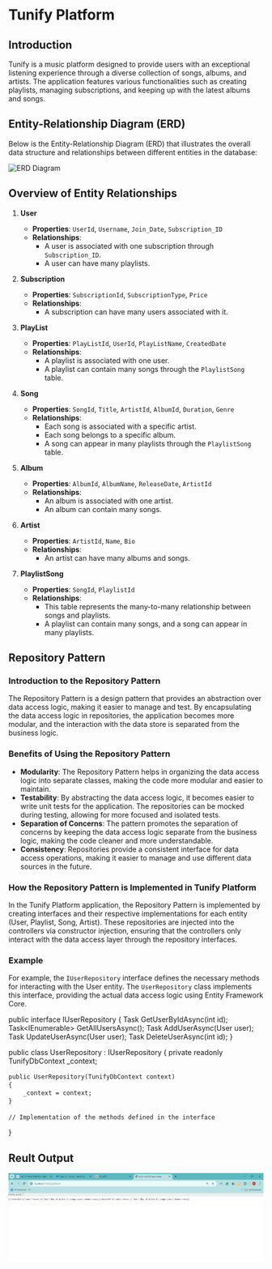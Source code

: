 # Tunify Platform

## Introduction

Tunify is a music platform designed to provide users with an exceptional listening experience through a diverse collection of songs, albums, and artists. The application features various functionalities such as creating playlists, managing subscriptions, and keeping up with the latest albums and songs.

## Entity-Relationship Diagram (ERD)

Below is the Entity-Relationship Diagram (ERD) that illustrates the overall data structure and relationships between different entities in the database:

![ERD Diagram](path/to/your/ERD-diagram.png)

## Overview of Entity Relationships

1. **User**
   - **Properties**: `UserId`, `Username`, `Join_Date`, `Subscription_ID`
   - **Relationships**:
     - A user is associated with one subscription through `Subscription_ID`.
     - A user can have many playlists.

2. **Subscription**
   - **Properties**: `SubscriptionId`, `SubscriptionType`, `Price`
   - **Relationships**:
     - A subscription can have many users associated with it.

3. **PlayList**
   - **Properties**: `PlayListId`, `UserId`, `PlayListName`, `CreatedDate`
   - **Relationships**:
     - A playlist is associated with one user.
     - A playlist can contain many songs through the `PlaylistSong` table.

4. **Song**
   - **Properties**: `SongId`, `Title`, `ArtistId`, `AlbumId`, `Duration`, `Genre`
   - **Relationships**:
     - Each song is associated with a specific artist.
     - Each song belongs to a specific album.
     - A song can appear in many playlists through the `PlaylistSong` table.

5. **Album**
   - **Properties**: `AlbumId`, `AlbumName`, `ReleaseDate`, `ArtistId`
   - **Relationships**:
     - An album is associated with one artist.
     - An album can contain many songs.

6. **Artist**
   - **Properties**: `ArtistId`, `Name`, `Bio`
   - **Relationships**:
     - An artist can have many albums and songs.

7. **PlaylistSong**
   - **Properties**: `SongId`, `PlaylistId`
   - **Relationships**:
     - This table represents the many-to-many relationship between songs and playlists.
     - A playlist can contain many songs, and a song can appear in many playlists.

## Repository Pattern

### Introduction to the Repository Pattern

The Repository Pattern is a design pattern that provides an abstraction over data access logic, making it easier to manage and test. By encapsulating the data access logic in repositories, the application becomes more modular, and the interaction with the data store is separated from the business logic.

### Benefits of Using the Repository Pattern

- **Modularity**: The Repository Pattern helps in organizing the data access logic into separate classes, making the code more modular and easier to maintain.
- **Testability**: By abstracting the data access logic, it becomes easier to write unit tests for the application. The repositories can be mocked during testing, allowing for more focused and isolated tests.
- **Separation of Concerns**: The pattern promotes the separation of concerns by keeping the data access logic separate from the business logic, making the code cleaner and more understandable.
- **Consistency**: Repositories provide a consistent interface for data access operations, making it easier to manage and use different data sources in the future.

### How the Repository Pattern is Implemented in Tunify Platform

In the Tunify Platform application, the Repository Pattern is implemented by creating interfaces and their respective implementations for each entity (User, Playlist, Song, Artist). These repositories are injected into the controllers via constructor injection, ensuring that the controllers only interact with the data access layer through the repository interfaces.

### Example

For example, the `IUserRepository` interface defines the necessary methods for interacting with the User entity. The `UserRepository` class implements this interface, providing the actual data access logic using Entity Framework Core.


public interface IUserRepository
{
    Task<User> GetUserByIdAsync(int id);
    Task<IEnumerable<User>> GetAllUsersAsync();
    Task AddUserAsync(User user);
    Task UpdateUserAsync(User user);
    Task DeleteUserAsync(int id);
}

public class UserRepository : IUserRepository
{
    private readonly TunifyDbContext _context;

    public UserRepository(TunifyDbContext context)
    {
        _context = context;
    }

    // Implementation of the methods defined in the interface
}

 ## Reult Output  

![ output](output.png)

